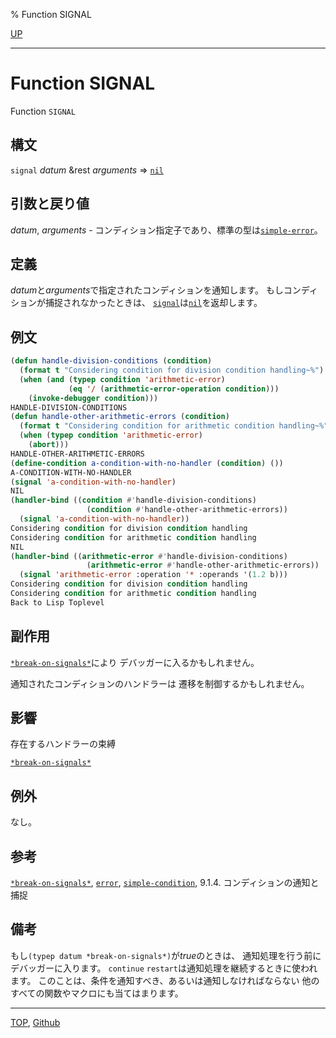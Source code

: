 % Function SIGNAL

[UP](9.2.html)  

---

# Function **SIGNAL**


Function `SIGNAL`


## 構文

`signal` *datum* &rest *arguments* => [`nil`](5.3.nil-variable.html)


## 引数と戻り値

*datum*, *arguments* - コンディション指定子であり、標準の型は[`simple-error`](9.2.simple-error.html)。


## 定義

*datum*と*arguments*で指定されたコンディションを通知します。
もしコンディションが捕捉されなかったときは、
[`signal`](9.2.signal.html)は[`nil`](5.3.nil-variable.html)を返却します。


## 例文

```lisp
(defun handle-division-conditions (condition)
  (format t "Considering condition for division condition handling~%")
  (when (and (typep condition 'arithmetic-error)
             (eq '/ (arithmetic-error-operation condition)))
    (invoke-debugger condition)))
HANDLE-DIVISION-CONDITIONS
(defun handle-other-arithmetic-errors (condition)
  (format t "Considering condition for arithmetic condition handling~%")
  (when (typep condition 'arithmetic-error)
    (abort)))
HANDLE-OTHER-ARITHMETIC-ERRORS
(define-condition a-condition-with-no-handler (condition) ())
A-CONDITION-WITH-NO-HANDLER
(signal 'a-condition-with-no-handler)
NIL
(handler-bind ((condition #'handle-division-conditions)
                 (condition #'handle-other-arithmetic-errors))
  (signal 'a-condition-with-no-handler))
Considering condition for division condition handling
Considering condition for arithmetic condition handling
NIL
(handler-bind ((arithmetic-error #'handle-division-conditions)
                 (arithmetic-error #'handle-other-arithmetic-errors))
  (signal 'arithmetic-error :operation '* :operands '(1.2 b)))
Considering condition for division condition handling
Considering condition for arithmetic condition handling
Back to Lisp Toplevel
```


## 副作用

[`*break-on-signals*`](9.2.break-on-signals.html)により
デバッガーに入るかもしれません。

通知されたコンディションのハンドラーは
遷移を制御するかもしれません。


## 影響

存在するハンドラーの束縛

[`*break-on-signals*`](9.2.break-on-signals.html)


## 例外

なし。


## 参考

[`*break-on-signals*`](9.2.break-on-signals.html),
[`error`](9.2.error-function.html),
[`simple-condition`](9.2.simple-condition.html),
9.1.4. コンディションの通知と捕捉


## 備考

もし`(typep datum *break-on-signals*)`が*true*のときは、
通知処理を行う前にデバッガーに入ります。
`continue` `restart`は通知処理を継続するときに使われます。
このことは、条件を通知すべき、あるいは通知しなければならない
他のすべての関数やマクロにも当てはまります。


---
[TOP](index.html),  [Github](https://github.com/nptcl/npt-japanese)

